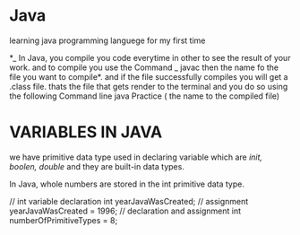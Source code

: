 # Java

learning java programming languege for my first time

\*_ In Java, you compile you code everytime in other to see the result of your work. and to compile you use the Command _ javac then the name fo the file you want to compile\*. and if the file successfully compiles you will get a .class file. thats the file that gets render to the terminal and you do so using the following Command line java Practice ( the name to the compiled file)

# VARIABLES IN JAVA

we have primitive data type used in declaring variable which are _init, boolen, double_
and they are built-in data types.

In Java, whole numbers are stored in the int primitive data type.

// int variable declaration
int yearJavaWasCreated;
// assignment
yearJavaWasCreated = 1996;
// declaration and assignment
int numberOfPrimitiveTypes = 8;
